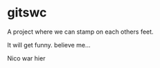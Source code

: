 # gitswc
A project where we can stamp on each others feet.

It will get funny. believe me...


Nico war hier

